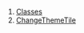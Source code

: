 1.  [Classes](widgets_theme_switch/#classes)
2.  [ChangeThemeTile](widgets_theme_switch/ChangeThemeTile-class.html)
